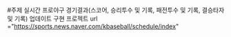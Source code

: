 #주제
실시간 프로야구 경기결과(스코어, 승리투수 및 기록, 패전투수 및 기록, 결승타자 및 기록) 업데이트 구현 프로젝트
url ="https://sports.news.naver.com/kbaseball/schedule/index"